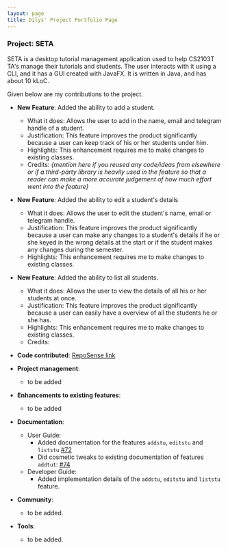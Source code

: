```yaml
---
layout: page
title: Dilys' Project Portfolio Page
---
```


### Project: SETA

SETA is a desktop tutorial management application used to help CS2103T TA's manage their tutorials and students. The user interacts with it using a CLI, and it has a GUI created with JavaFX. It is written in Java, and has about 10 kLoC.

Given below are my contributions to the project.

* **New Feature**: Added the ability to add a student.
    * What it does: Allows the user to add in the name, email and telegram handle of a student.
    * Justification: This feature improves the product significantly because a user can keep track of his or her students under him.
    * Highlights: This enhancement requires me to make changes to existing classes.
    * Credits: *{mention here if you reused any code/ideas from elsewhere or if a third-party library is heavily used in the feature so that a reader can make a more accurate judgement of how much effort went into the feature}*

* **New Feature**: Added the ability to edit a student's details
    * What it does: Allows the user to edit the student's name, email or telegram handle.
    * Justification: This feature improves the product significantly because a user can make any changes to a student's details if he or she keyed in the wrong details at the start or if the student makes any changes during the semester.
    * Highlights: This enhancement requires me to make changes to existing classes.

* **New Feature**: Added the ability to list all students.
    * What it does: Allows the user to view the details of all his or her students at once.
    * Justification: This feature improves the product significantly because a user can easily have a overview of all the students he or she has.
    * Highlights: This enhancement requires me to make changes to existing classes.
    * Credits:

* **Code contributed**: [RepoSense link]()

* **Project management**:
    * to be added

* **Enhancements to existing features**:
    * to be added

* **Documentation**:
    * User Guide:
        * Added documentation for the features `addstu`, `editstu` and `liststu` [\#72]()
        * Did cosmetic tweaks to existing documentation of features `addtut`: [\#74]()
    * Developer Guide:
        * Added implementation details of the `addstu`, `editstu` and `liststu` feature.

* **Community**:
    * to be added.

* **Tools**:
    * to be added.


